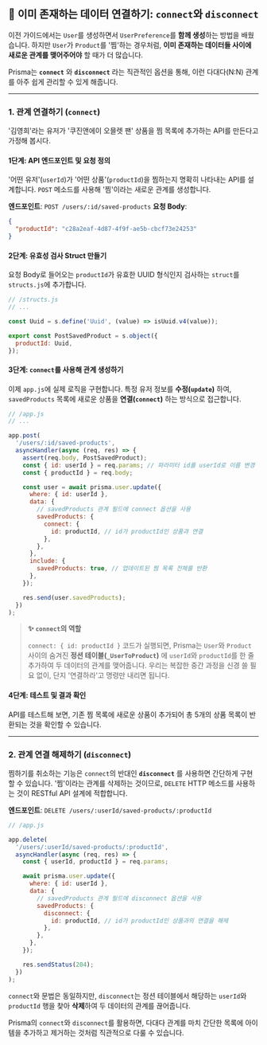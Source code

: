 ## 🔗 이미 존재하는 데이터 연결하기: `connect`와 `disconnect`

이전 가이드에서는 `User`를 생성하면서 `UserPreference`를 **함께 생성**하는 방법을 배웠습니다. 하지만 `User`가 `Product`를 '찜'하는 경우처럼, **이미 존재하는 데이터들 사이에 새로운 관계를 맺어주어야** 할 때가 더 많습니다.

Prisma는 **`connect`** 와 **`disconnect`** 라는 직관적인 옵션을 통해, 이런 다대다(N:N) 관계를 아주 쉽게 관리할 수 있게 해줍니다.

---

### 1. 관계 연결하기 (`connect`)

'김영희'라는 유저가 '쿠진앤에이 오믈렛 팬' 상품을 찜 목록에 추가하는 API를 만든다고 가정해 봅시다.

#### 1단계: API 엔드포인트 및 요청 정의

'어떤 유저'(`userId`)가 '어떤 상품'(`productId`)을 찜하는지 명확히 나타내는 API를 설계합니다. `POST` 메소드를 사용해 '찜'이라는 새로운 관계를 생성합니다.

**엔드포인트**: `POST /users/:id/saved-products`
**요청 Body**:

```json
{
  "productId": "c28a2eaf-4d87-4f9f-ae5b-cbcf73e24253"
}
```

#### 2단계: 유효성 검사 Struct 만들기

요청 Body로 들어오는 `productId`가 유효한 UUID 형식인지 검사하는 `struct`를 `structs.js`에 추가합니다.

```javascript
// /structs.js
// ...

const Uuid = s.define('Uuid', (value) => isUuid.v4(value));

export const PostSavedProduct = s.object({
  productId: Uuid,
});
```

#### 3단계: `connect`를 사용해 관계 생성하기

이제 `app.js`에 실제 로직을 구현합니다. 특정 유저 정보를 **수정(`update`)** 하여, `savedProducts` 목록에 새로운 상품을 **연결(`connect`)** 하는 방식으로 접근합니다.

```javascript
// /app.js
// ...

app.post(
  '/users/:id/saved-products',
  asyncHandler(async (req, res) => {
    assert(req.body, PostSavedProduct);
    const { id: userId } = req.params; // 파라미터 id를 userId로 이름 변경
    const { productId } = req.body;

    const user = await prisma.user.update({
      where: { id: userId },
      data: {
        // savedProducts 관계 필드에 connect 옵션을 사용
        savedProducts: {
          connect: {
            id: productId, // id가 productId인 상품과 연결
          },
        },
      },
      include: {
        savedProducts: true, // 업데이트된 찜 목록 전체를 반환
      },
    });

    res.send(user.savedProducts);
  })
);
```

> **✨ `connect`의 역할**
>
> `connect: { id: productId }` 코드가 실행되면, Prisma는 `User`와 `Product` 사이의 숨겨진 **정션 테이블(`_UserToProduct`)** 에 `userId`와 `productId`를 한 줄 추가하여 두 데이터의 관계를 맺어줍니다. 우리는 복잡한 중간 과정을 신경 쓸 필요 없이, 단지 '연결하라'고 명령만 내리면 됩니다.

#### 4단계: 테스트 및 결과 확인

API를 테스트해 보면, 기존 찜 목록에 새로운 상품이 추가되어 총 5개의 상품 목록이 반환되는 것을 확인할 수 있습니다.

---

### 2. 관계 연결 해제하기 (`disconnect`)

찜하기를 취소하는 기능은 `connect`의 반대인 **`disconnect`** 를 사용하면 간단하게 구현할 수 있습니다. '찜'이라는 관계를 삭제하는 것이므로, `DELETE` HTTP 메소드를 사용하는 것이 RESTful API 설계에 적합합니다.

**엔드포인트**: `DELETE /users/:userId/saved-products/:productId`

```javascript
// /app.js

app.delete(
  '/users/:userId/saved-products/:productId',
  asyncHandler(async (req, res) => {
    const { userId, productId } = req.params;

    await prisma.user.update({
      where: { id: userId },
      data: {
        // savedProducts 관계 필드에 disconnect 옵션을 사용
        savedProducts: {
          disconnect: {
            id: productId, // id가 productId인 상품과의 연결을 해제
          },
        },
      },
    });

    res.sendStatus(204);
  })
);
```

`connect`와 문법은 동일하지만, `disconnect`는 정션 테이블에서 해당하는 `userId`와 `productId` 행을 찾아 **삭제**하여 두 데이터의 관계를 끊어줍니다.

Prisma의 `connect`와 `disconnect`를 활용하면, 다대다 관계를 마치 간단한 목록에 아이템을 추가하고 제거하는 것처럼 직관적으로 다룰 수 있습니다.
